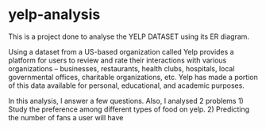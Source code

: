 # yelp-analysis
This is a project done to analyse the YELP DATASET using its ER diagram.

Using a dataset from a US-based organization called Yelp provides a platform for users to review and rate their interactions with various organizations – businesses, restaurants, health clubs, hospitals, local governmental offices, charitable organizations, etc. Yelp has made a portion of this data available for personal, educational, and academic purposes.

In this analysis, I answer a few questions.
Also, I analysed 2 problems 
            1) Study the preference among different types of food on yelp.
            2) Predicting the number of fans a user will have
